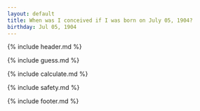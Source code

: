 ```yaml
---
layout: default
title: When was I conceived if I was born on July 05, 1904?
birthday: Jul 05, 1904
---
```


{% include header.md %}

{% include guess.md %}

{% include calculate.md %}

{% include safety.md %}

{% include footer.md %}



